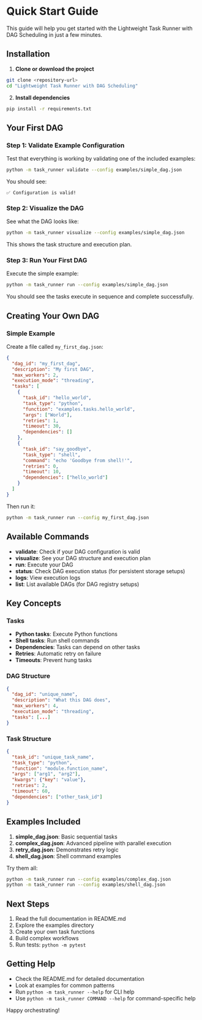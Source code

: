 # Quick Start Guide

This guide will help you get started with the Lightweight Task Runner with DAG Scheduling in just a few minutes.

## Installation

1. **Clone or download the project**
```bash
git clone <repository-url>
cd "Lightweight Task Runner with DAG Scheduling"
```

2. **Install dependencies**
```bash
pip install -r requirements.txt
```

## Your First DAG

### Step 1: Validate Example Configuration

Test that everything is working by validating one of the included examples:

```bash
python -m task_runner validate --config examples/simple_dag.json
```

You should see:
```
✅ Configuration is valid!
```

### Step 2: Visualize the DAG

See what the DAG looks like:

```bash
python -m task_runner visualize --config examples/simple_dag.json
```

This shows the task structure and execution plan.

### Step 3: Run Your First DAG

Execute the simple example:

```bash
python -m task_runner run --config examples/simple_dag.json
```

You should see the tasks execute in sequence and complete successfully.

## Creating Your Own DAG

### Simple Example

Create a file called `my_first_dag.json`:

```json
{
  "dag_id": "my_first_dag",
  "description": "My first DAG",
  "max_workers": 2,
  "execution_mode": "threading",
  "tasks": [
    {
      "task_id": "hello_world",
      "task_type": "python",
      "function": "examples.tasks.hello_world",
      "args": ["World"],
      "retries": 1,
      "timeout": 30,
      "dependencies": []
    },
    {
      "task_id": "say_goodbye",
      "task_type": "shell",
      "command": "echo 'Goodbye from shell!'",
      "retries": 0,
      "timeout": 10,
      "dependencies": ["hello_world"]
    }
  ]
}
```

Then run it:

```bash
python -m task_runner run --config my_first_dag.json
```

## Available Commands

- **validate**: Check if your DAG configuration is valid
- **visualize**: See your DAG structure and execution plan
- **run**: Execute your DAG
- **status**: Check DAG execution status (for persistent storage setups)
- **logs**: View execution logs
- **list**: List available DAGs (for DAG registry setups)

## Key Concepts

### Tasks
- **Python tasks**: Execute Python functions
- **Shell tasks**: Run shell commands
- **Dependencies**: Tasks can depend on other tasks
- **Retries**: Automatic retry on failure
- **Timeouts**: Prevent hung tasks

### DAG Structure
```json
{
  "dag_id": "unique_name",
  "description": "What this DAG does",
  "max_workers": 4,
  "execution_mode": "threading",
  "tasks": [...]
}
```

### Task Structure
```json
{
  "task_id": "unique_task_name",
  "task_type": "python",
  "function": "module.function_name",
  "args": ["arg1", "arg2"],
  "kwargs": {"key": "value"},
  "retries": 2,
  "timeout": 60,
  "dependencies": ["other_task_id"]
}
```

## Examples Included

1. **simple_dag.json**: Basic sequential tasks
2. **complex_dag.json**: Advanced pipeline with parallel execution
3. **retry_dag.json**: Demonstrates retry logic
4. **shell_dag.json**: Shell command examples

Try them all:

```bash
python -m task_runner run --config examples/complex_dag.json
python -m task_runner run --config examples/shell_dag.json
```

## Next Steps

1. Read the full documentation in README.md
2. Explore the examples directory
3. Create your own task functions
4. Build complex workflows
5. Run tests: `python -m pytest`

## Getting Help

- Check the README.md for detailed documentation
- Look at examples for common patterns
- Run `python -m task_runner --help` for CLI help
- Use `python -m task_runner COMMAND --help` for command-specific help

Happy orchestrating! 
